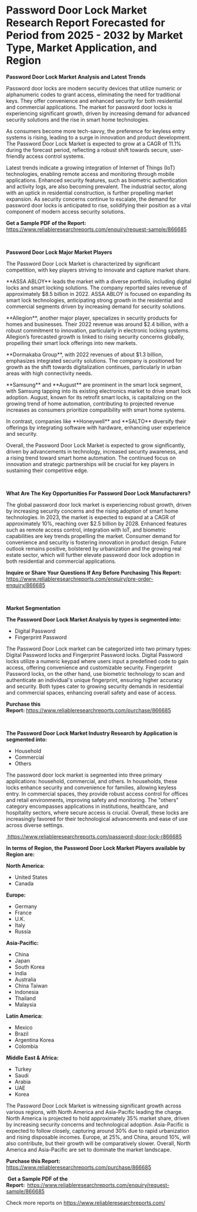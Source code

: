 <p><h1>Password Door Lock Market Research Report Forecasted for Period from 2025 -  2032 by Market Type, Market Application, and Region</h1></p><p><strong>Password Door Lock Market Analysis and Latest Trends</strong></p>
<p><p>Password door locks are modern security devices that utilize numeric or alphanumeric codes to grant access, eliminating the need for traditional keys. They offer convenience and enhanced security for both residential and commercial applications. The market for password door locks is experiencing significant growth, driven by increasing demand for advanced security solutions and the rise in smart home technologies. </p><p>As consumers become more tech-savvy, the preference for keyless entry systems is rising, leading to a surge in innovation and product development. The Password Door Lock Market is expected to grow at a CAGR of 11.1% during the forecast period, reflecting a robust shift towards secure, user-friendly access control systems. </p><p>Latest trends indicate a growing integration of Internet of Things (IoT) technologies, enabling remote access and monitoring through mobile applications. Enhanced security features, such as biometric authentication and activity logs, are also becoming prevalent. The industrial sector, along with an uptick in residential construction, is further propelling market expansion. As security concerns continue to escalate, the demand for password door locks is anticipated to rise, solidifying their position as a vital component of modern access security solutions.</p></p>
<p><strong>Get a Sample PDF of the Report:&nbsp;</strong> <a href="https://www.reliableresearchreports.com/enquiry/request-sample/866685?utm_campaign=2104&utm_medium=2&utm_source=Github&utm_content=ia&utm_term=07022025&utm_id=password-door-lock">https://www.reliableresearchreports.com/enquiry/request-sample/866685</a></p>
<p>&nbsp;</p>
<p><strong>Password Door Lock Major Market Players</strong></p>
<p><p>The Password Door Lock Market is characterized by significant competition, with key players striving to innovate and capture market share. </p><p>**ASSA ABLOY** leads the market with a diverse portfolio, including digital locks and smart locking solutions. The company reported sales revenue of approximately $8.5 billion in 2022. ASSA ABLOY is focused on expanding its smart lock technologies, anticipating strong growth in the residential and commercial segments driven by increasing demand for security solutions.</p><p>**Allegion**, another major player, specializes in security products for homes and businesses. Their 2022 revenue was around $2.4 billion, with a robust commitment to innovation, particularly in electronic locking systems. Allegion’s forecasted growth is linked to rising security concerns globally, propelling their smart lock offerings into new markets.</p><p>**Dormakaba Group**, with 2022 revenues of about $1.3 billion, emphasizes integrated security solutions. The company is positioned for growth as the shift towards digitalization continues, particularly in urban areas with high connectivity needs. </p><p>**Samsung** and **August** are prominent in the smart lock segment, with Samsung tapping into its existing electronics market to drive smart lock adoption. August, known for its retrofit smart locks, is capitalizing on the growing trend of home automation, contributing to projected revenue increases as consumers prioritize compatibility with smart home systems.</p><p>In contrast, companies like **Honeywell** and **SALTO** diversify their offerings by integrating software with hardware, enhancing user experience and security. </p><p>Overall, the Password Door Lock Market is expected to grow significantly, driven by advancements in technology, increased security awareness, and a rising trend toward smart home automation. The continued focus on innovation and strategic partnerships will be crucial for key players in sustaining their competitive edge.</p></p>
<p>&nbsp;</p>
<p><strong>What Are The Key Opportunities For Password Door Lock Manufacturers?</strong></p>
<p><p>The global password door lock market is experiencing robust growth, driven by increasing security concerns and the rising adoption of smart home technologies. In 2023, the market is expected to expand at a CAGR of approximately 10%, reaching over $2.5 billion by 2028. Enhanced features such as remote access control, integration with IoT, and biometric capabilities are key trends propelling the market. Consumer demand for convenience and security is fostering innovation in product design. Future outlook remains positive, bolstered by urbanization and the growing real estate sector, which will further elevate password door lock adoption in both residential and commercial applications.</p></p>
<p><strong>Inquire or Share Your Questions If Any Before Purchasing This Report:</strong> <a href="https://www.reliableresearchreports.com/enquiry/pre-order-enquiry/866685?utm_campaign=2104&utm_medium=2&utm_source=Github&utm_content=ia&utm_term=07022025&utm_id=password-door-lock">https://www.reliableresearchreports.com/enquiry/pre-order-enquiry/866685</a></p>
<p>&nbsp;</p>
<p><strong>Market Segmentation</strong></p>
<p><strong>The Password Door Lock Market Analysis by types is segmented into:</strong></p>
<p><ul><li>Digital Password</li><li>Fingerprint Password</li></ul></p>
<p><p>The Password Door Lock market can be categorized into two primary types: Digital Password locks and Fingerprint Password locks. Digital Password locks utilize a numeric keypad where users input a predefined code to gain access, offering convenience and customizable security. Fingerprint Password locks, on the other hand, use biometric technology to scan and authenticate an individual's unique fingerprint, ensuring higher accuracy and security. Both types cater to growing security demands in residential and commercial spaces, enhancing overall safety and ease of access.</p></p>
<p><strong>Purchase this Report:&nbsp;</strong><a href="https://www.reliableresearchreports.com/purchase/866685?utm_campaign=2104&utm_medium=2&utm_source=Github&utm_content=ia&utm_term=07022025&utm_id=password-door-lock">https://www.reliableresearchreports.com/purchase/866685</a></p>
<p>&nbsp;</p>
<p><strong>The Password Door Lock Market Industry Research by Application is segmented into:</strong></p>
<p><ul><li>Household</li><li>Commercial</li><li>Others</li></ul></p>
<p><p>The password door lock market is segmented into three primary applications: household, commercial, and others. In households, these locks enhance security and convenience for families, allowing keyless entry. In commercial spaces, they provide robust access control for offices and retail environments, improving safety and monitoring. The "others" category encompasses applications in institutions, healthcare, and hospitality sectors, where secure access is crucial. Overall, these locks are increasingly favored for their technological advancements and ease of use across diverse settings.</p></p>
<p><a href="https://www.reliableresearchreports.com/password-door-lock-r866685?utm_campaign=2104&utm_medium=2&utm_source=Github&utm_content=ia&utm_term=07022025&utm_id=password-door-lock">&nbsp;https://www.reliableresearchreports.com/password-door-lock-r866685</a></p>
<p><strong>In terms of Region, the Password Door Lock Market Players available by Region are:</strong></p>
<p>
    <p> <strong> North America: </strong>
        <ul>
            <li>United States</li>
            <li>Canada</li>
        </ul>
        </p> 
    <p> <strong> Europe: </strong>
        <ul>
            <li>Germany</li>
            <li>France</li>
            <li>U.K.</li>
            <li>Italy</li>
            <li>Russia</li>
        </ul>
        </p> 
    <p> <strong> Asia-Pacific: </strong>
        <ul>
            <li>China</li>
            <li>Japan</li>
            <li>South Korea</li>
            <li>India</li>
            <li>Australia</li>
            <li>China Taiwan</li>
            <li>Indonesia</li>
            <li>Thailand</li>
            <li>Malaysia</li>
        </ul>
        </p> 
    <p> <strong> Latin America: </strong>
        <ul>
            <li>Mexico</li>
            <li>Brazil</li>
            <li>Argentina Korea</li>
            <li>Colombia</li>
        </ul>
        </p> 
    <p> <strong> Middle East & Africa: </strong>
        <ul>
            <li>Turkey</li>
            <li>Saudi</li>
            <li>Arabia</li>
            <li>UAE</li>
            <li>Korea</li>
        </ul>
    </p>
    </p>
<p><p>The Password Door Lock Market is witnessing significant growth across various regions, with North America and Asia-Pacific leading the charge. North America is projected to hold approximately 35% market share, driven by increasing security concerns and technological adoption. Asia-Pacific is expected to follow closely, capturing around 30% due to rapid urbanization and rising disposable incomes. Europe, at 25%, and China, around 10%, will also contribute, but their growth will be comparatively slower. Overall, North America and Asia-Pacific are set to dominate the market landscape.</p></p>
<p><strong>Purchase this Report: </strong><a href="https://www.reliableresearchreports.com/purchase/866685?utm_campaign=2104&utm_medium=2&utm_source=Github&utm_content=ia&utm_term=07022025&utm_id=password-door-lock">https://www.reliableresearchreports.com/purchase/866685</a></p>
<p>&nbsp;<strong>Get a Sample PDF of the Report:&nbsp;&nbsp;</strong><a href="https://www.reliableresearchreports.com/enquiry/request-sample/866685?utm_campaign=2104&utm_medium=2&utm_source=Github&utm_content=ia&utm_term=07022025&utm_id=password-door-lock">https://www.reliableresearchreports.com/enquiry/request-sample/866685</a></p>
<p><strong></strong></p>
<p>Check more reports on <a href="https://www.reliableresearchreports.com/?utm_campaign=2104&utm_medium=2&utm_source=Github&utm_content=ia&utm_term=07022025&utm_id=password-door-lock">https://www.reliableresearchreports.com/</a></p>